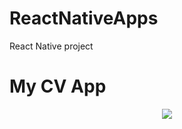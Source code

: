 # ReactNativeApps
React Native project

# My CV App

<div style="text-align:center"><img src="https://github.com/progamandoconro/ReactNativeApps/blob/master/RoApp/assets/images/Screenshot_2019-10-19-20-49-22.png?raw=true" /></div>
